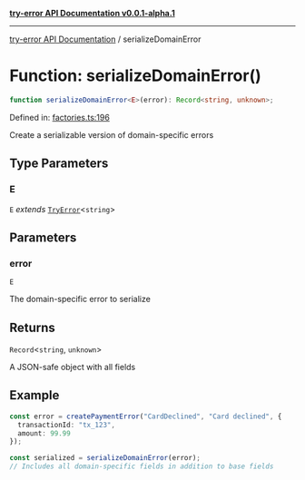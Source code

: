 [**try-error API Documentation v0.0.1-alpha.1**](../index.md)

***

[try-error API Documentation](../index.md) / serializeDomainError

# Function: serializeDomainError()

```ts
function serializeDomainError<E>(error): Record<string, unknown>;
```

Defined in: [factories.ts:196](https://github.com/oconnorjohnson/try-error/blob/e3ae0308069a4fba073f4543d527ad76373db795/src/factories.ts#L196)

Create a serializable version of domain-specific errors

## Type Parameters

### E

`E` *extends* [`TryError`](../interfaces/TryError.md)\<`string`\>

## Parameters

### error

`E`

The domain-specific error to serialize

## Returns

`Record`\<`string`, `unknown`\>

A JSON-safe object with all fields

## Example

```typescript
const error = createPaymentError("CardDeclined", "Card declined", {
  transactionId: "tx_123",
  amount: 99.99
});

const serialized = serializeDomainError(error);
// Includes all domain-specific fields in addition to base fields
```

